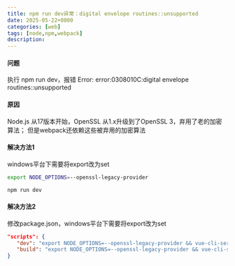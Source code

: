 ```yaml
---
title: npm run dev异常：digital envelope routines::unsupported
date: 2025-05-22+0800
categories: [web]
tags: [node,npm,webpack]
description: 
---
```


#### 问题
执行 npm run dev，报错 Error: error:0308010C:digital envelope routines::unsupported

#### 原因
Node.js 从17版本开始，OpenSSL 从1.x升级到了OpenSSL 3，弃用了老的加密算法；
但是webpack还依赖这些被弃用的加密算法

#### 解决方法1
windows平台下需要将export改为set

```bash
export NODE_OPTIONS=--openssl-legacy-provider

npm run dev
```


#### 解决方法2
修改package.json，windows平台下需要将export改为set

```json
"scripts": {
   "dev": "export NODE_OPTIONS=--openssl-legacy-provider && vue-cli-service serve",
   "build": "export NODE_OPTIONS=--openssl-legacy-provider && vue-cli-service build"
}
```